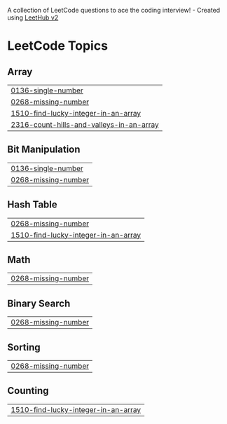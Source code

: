 A collection of LeetCode questions to ace the coding interview! - Created using [LeetHub v2](https://github.com/arunbhardwaj/LeetHub-2.0)
<!---LeetCode Topics Start-->
# LeetCode Topics
## Array
|  |
| ------- |
| [0136-single-number](https://github.com/48alisha/Leetcode-Ques/tree/master/0136-single-number) |
| [0268-missing-number](https://github.com/48alisha/Leetcode-Ques/tree/master/0268-missing-number) |
| [1510-find-lucky-integer-in-an-array](https://github.com/48alisha/Leetcode-Ques/tree/master/1510-find-lucky-integer-in-an-array) |
| [2316-count-hills-and-valleys-in-an-array](https://github.com/48alisha/Leetcode-Ques/tree/master/2316-count-hills-and-valleys-in-an-array) |
## Bit Manipulation
|  |
| ------- |
| [0136-single-number](https://github.com/48alisha/Leetcode-Ques/tree/master/0136-single-number) |
| [0268-missing-number](https://github.com/48alisha/Leetcode-Ques/tree/master/0268-missing-number) |
## Hash Table
|  |
| ------- |
| [0268-missing-number](https://github.com/48alisha/Leetcode-Ques/tree/master/0268-missing-number) |
| [1510-find-lucky-integer-in-an-array](https://github.com/48alisha/Leetcode-Ques/tree/master/1510-find-lucky-integer-in-an-array) |
## Math
|  |
| ------- |
| [0268-missing-number](https://github.com/48alisha/Leetcode-Ques/tree/master/0268-missing-number) |
## Binary Search
|  |
| ------- |
| [0268-missing-number](https://github.com/48alisha/Leetcode-Ques/tree/master/0268-missing-number) |
## Sorting
|  |
| ------- |
| [0268-missing-number](https://github.com/48alisha/Leetcode-Ques/tree/master/0268-missing-number) |
## Counting
|  |
| ------- |
| [1510-find-lucky-integer-in-an-array](https://github.com/48alisha/Leetcode-Ques/tree/master/1510-find-lucky-integer-in-an-array) |
<!---LeetCode Topics End-->